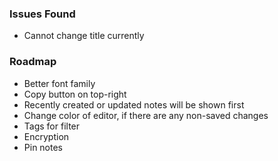 ### Issues Found
- Cannot change title currently

### Roadmap
- Better font family
- Copy button on top-right
- Recently created or updated notes will be shown first
- Change color of editor, if there are any non-saved changes
- Tags for filter
- Encryption
- Pin notes


